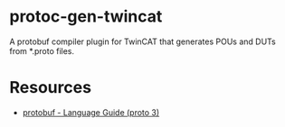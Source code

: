 # protoc-gen-twincat
A protobuf compiler plugin for TwinCAT that generates POUs and DUTs from *.proto files.


# Resources

* [protobuf - Language Guide (proto 3)](https://protobuf.dev/programming-guides/proto3/)